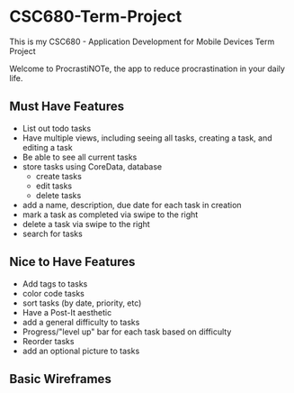 # CSC680-Term-Project
This is my CSC680 - Application Development for Mobile Devices Term Project

Welcome to ProcrastiNOTe, the app to reduce procrastination in your daily life.

## Must Have Features
- List out todo tasks
- Have multiple views, including seeing all tasks, creating a task, and editing a task
- Be able to see all current tasks
- store tasks using CoreData, database
    - create tasks
    - edit tasks
    - delete tasks
- add a name, description, due date for each task in creation
- mark a task as completed via swipe to the right
- delete a task via swipe to the right
- search for tasks

## Nice to Have Features
- Add tags to tasks
- color code tasks
- sort tasks (by date, priority, etc)
- Have a Post-It aesthetic
- add a general difficulty to tasks
- Progress/"level up" bar for each task based on difficulty
- Reorder tasks
- add an optional picture to tasks

## Basic Wireframes


